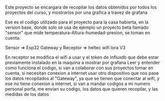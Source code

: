Este proyecto se encargara de recopilar los datos obtenidos por todos los proyectos del curso, y mostrarlos por una 
grafica a travez de grafana

Ese es el codigo utilizado para el proyecto para la casa habierta, en la version base, donde solo se usa de ejemplo un proyecto beta llamado
"sensor" que mide temperatura-Altura-humedad-presion, se toman en cuenta:

Sensor => Esp32
Gateway y Receptor => heltec wifi lora V3

En receptor se modifica el wifi a usar y el token de Influxdb que debe estar previamente instalado en la maquina a mostrar por grafana
Leer y entender como funciona el codigo, si van a colaborar con sus proyectos tomar en cuenta, si necesitan conexion a internet
usar otro dispositivo que nos pase los datos recopilados al "Gateway", ya que se tienen que conectar al wifi, y ese no tiene conexion a
internet, si van a mandar codigos a mi numero personal porfa, me envian su codigo, los datos que quieren recopilar, y las medidas de los datos
